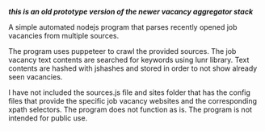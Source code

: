 _**this is an old prototype version of the newer vacancy aggregator stack**_

A simple automated nodejs program that parses recently opened job vacancies from multiple sources.

The program uses puppeteer to crawl the provided sources. The job vacancy text contents are searched for keywords using lunr library. Text contents are hashed with jshashes and stored in order to not show already seen vacancies.

I have not included the sources.js file and sites folder that has the config files that provide the specific job vacancy websites and the corresponding xpath selectors. The program does not function as is. The program is not intended for public use.
